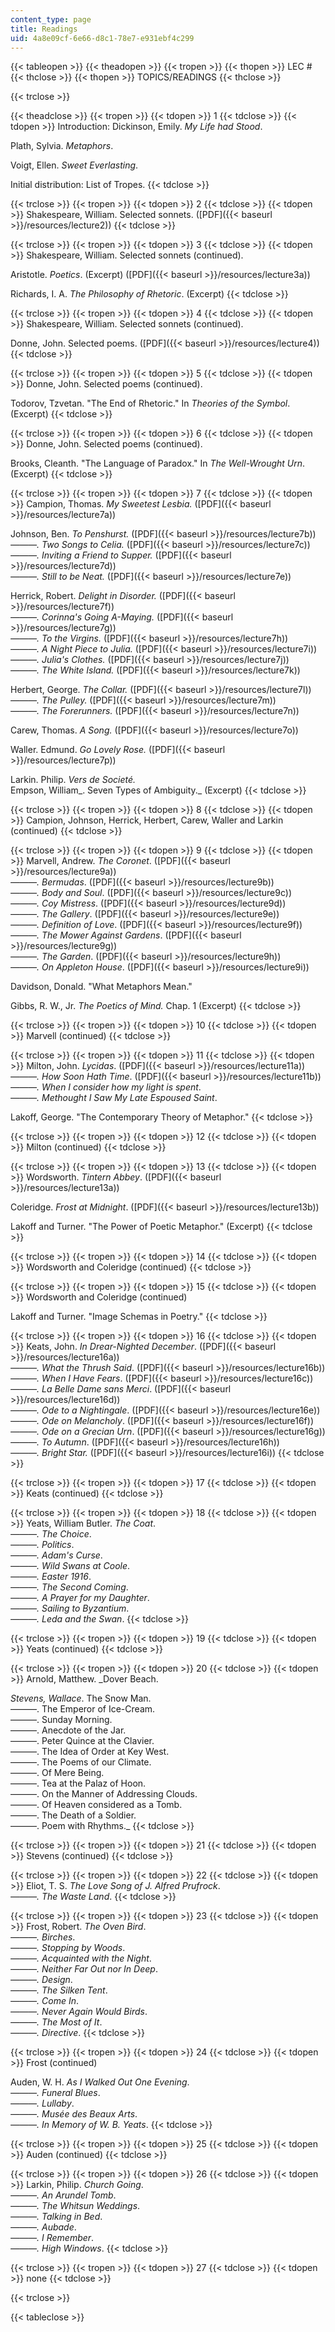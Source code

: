```yaml
---
content_type: page
title: Readings
uid: 4a8e09cf-6e66-d8c1-78e7-e931ebf4c299
---
```


{{< tableopen >}}
{{< theadopen >}}
{{< tropen >}}
{{< thopen >}}
LEC #
{{< thclose >}}
{{< thopen >}}
TOPICS/READINGS
{{< thclose >}}

{{< trclose >}}

{{< theadclose >}}
{{< tropen >}}
{{< tdopen >}}
1
{{< tdclose >}}
{{< tdopen >}}
Introduction: Dickinson, Emily. _My Life had Stood_.  
  
Plath, Sylvia. _Metaphors_.  
  
Voigt, Ellen. _Sweet Everlasting_.  
  
Initial distribution: List of Tropes.
{{< tdclose >}}

{{< trclose >}}
{{< tropen >}}
{{< tdopen >}}
2
{{< tdclose >}}
{{< tdopen >}}
Shakespeare, William. Selected sonnets. ([PDF]({{< baseurl >}}/resources/lecture2))
{{< tdclose >}}

{{< trclose >}}
{{< tropen >}}
{{< tdopen >}}
3
{{< tdclose >}}
{{< tdopen >}}
Shakespeare, William. Selected sonnets (continued).  
  
Aristotle. _Poetics_. (Excerpt) ([PDF]({{< baseurl >}}/resources/lecture3a))  
  
Richards, I. A. _The Philosophy of Rhetoric_. (Excerpt)
{{< tdclose >}}

{{< trclose >}}
{{< tropen >}}
{{< tdopen >}}
4
{{< tdclose >}}
{{< tdopen >}}
Shakespeare, William. Selected sonnets (continued).  
  
Donne, John. Selected poems. ([PDF]({{< baseurl >}}/resources/lecture4))
{{< tdclose >}}

{{< trclose >}}
{{< tropen >}}
{{< tdopen >}}
5
{{< tdclose >}}
{{< tdopen >}}
Donne, John. Selected poems (continued).  
  
Todorov, Tzvetan. "The End of Rhetoric." In _Theories of the Symbol_. (Excerpt)
{{< tdclose >}}

{{< trclose >}}
{{< tropen >}}
{{< tdopen >}}
6
{{< tdclose >}}
{{< tdopen >}}
Donne, John. Selected poems (continued).  
  
Brooks, Cleanth. "The Language of Paradox." In _The Well-Wrought Urn_. (Excerpt)
{{< tdclose >}}

{{< trclose >}}
{{< tropen >}}
{{< tdopen >}}
7
{{< tdclose >}}
{{< tdopen >}}
Campion, Thomas. _My Sweetest Lesbia._ ([PDF]({{< baseurl >}}/resources/lecture7a))  
  
Johnson, Ben. _To Penshurst._ ([PDF]({{< baseurl >}}/resources/lecture7b))  
_———._ _Two Songs to Celia._ ([PDF]({{< baseurl >}}/resources/lecture7c))  
_———. Inviting a Friend to Supper._ ([PDF]({{< baseurl >}}/resources/lecture7d))  
_———. Still to be Neat._ ([PDF]({{< baseurl >}}/resources/lecture7e))  
  
Herrick, Robert. _Delight in Disorder._ ([PDF]({{< baseurl >}}/resources/lecture7f))  
_———. Corinna's Going A-Maying._ ([PDF]({{< baseurl >}}/resources/lecture7g))  
_———. To the Virgins._ ([PDF]({{< baseurl >}}/resources/lecture7h))  
_———. A Night Piece to Julia._ ([PDF]({{< baseurl >}}/resources/lecture7i))  
_———. Julia's Clothes._ ([PDF]({{< baseurl >}}/resources/lecture7j))  
_———. The White Island._ ([PDF]({{< baseurl >}}/resources/lecture7k))  
  
Herbert, George. _The Collar._ ([PDF]({{< baseurl >}}/resources/lecture7l))  
_———. The Pulley._ ([PDF]({{< baseurl >}}/resources/lecture7m))  
_———. The Forerunners._ ([PDF]({{< baseurl >}}/resources/lecture7n))  
  
Carew, Thomas. _A Song._ ([PDF]({{< baseurl >}}/resources/lecture7o))  
  
Waller. Edmund. _Go Lovely Rose._ ([PDF]({{< baseurl >}}/resources/lecture7p))  
  
Larkin. Philip. _Vers de Societé._  
Empson, William_. Seven Types of Ambiguity._ (Excerpt)
{{< tdclose >}}

{{< trclose >}}
{{< tropen >}}
{{< tdopen >}}
8
{{< tdclose >}}
{{< tdopen >}}
Campion, Johnson, Herrick, Herbert, Carew, Waller and Larkin (continued)
{{< tdclose >}}

{{< trclose >}}
{{< tropen >}}
{{< tdopen >}}
9
{{< tdclose >}}
{{< tdopen >}}
Marvell, Andrew. _The Coronet_. ([PDF]({{< baseurl >}}/resources/lecture9a))  
_———._ _Bermudas_. ([PDF]({{< baseurl >}}/resources/lecture9b))  
_———._ _Body and Soul_. ([PDF]({{< baseurl >}}/resources/lecture9c))  
_———._ _Coy Mistress_. ([PDF]({{< baseurl >}}/resources/lecture9d))  
_———._ _The Gallery_. ([PDF]({{< baseurl >}}/resources/lecture9e))  
_———._ _Definition of Love_. ([PDF]({{< baseurl >}}/resources/lecture9f))  
_———. The Mower Against Gardens_. ([PDF]({{< baseurl >}}/resources/lecture9g))  
_———. The Garden_. ([PDF]({{< baseurl >}}/resources/lecture9h))  
_———. On Appleton House_. ([PDF]({{< baseurl >}}/resources/lecture9i))  
  
Davidson, Donald. "What Metaphors Mean."  
  
Gibbs, R. W., Jr. _The Poetics of Mind._ Chap. 1 (Excerpt)
{{< tdclose >}}

{{< trclose >}}
{{< tropen >}}
{{< tdopen >}}
10
{{< tdclose >}}
{{< tdopen >}}
Marvell (continued)
{{< tdclose >}}

{{< trclose >}}
{{< tropen >}}
{{< tdopen >}}
11
{{< tdclose >}}
{{< tdopen >}}
Milton, John. _Lycidas_. ([PDF]({{< baseurl >}}/resources/lecture11a))  
_———. How Soon Hath Time_. ([PDF]({{< baseurl >}}/resources/lecture11b))  
_———. When I consider how my light is spent_.  
_———. Methought I Saw My Late Espoused Saint_.  
  
Lakoff, George. "The Contemporary Theory of Metaphor."
{{< tdclose >}}

{{< trclose >}}
{{< tropen >}}
{{< tdopen >}}
12
{{< tdclose >}}
{{< tdopen >}}
Milton (continued)
{{< tdclose >}}

{{< trclose >}}
{{< tropen >}}
{{< tdopen >}}
13
{{< tdclose >}}
{{< tdopen >}}
Wordsworth. _Tintern Abbey_. ([PDF]({{< baseurl >}}/resources/lecture13a))  
  
Coleridge. _Frost at Midnight_. ([PDF]({{< baseurl >}}/resources/lecture13b))  
  
Lakoff and Turner. "The Power of Poetic Metaphor." (Excerpt)
{{< tdclose >}}

{{< trclose >}}
{{< tropen >}}
{{< tdopen >}}
14
{{< tdclose >}}
{{< tdopen >}}
Wordsworth and Coleridge (continued)
{{< tdclose >}}

{{< trclose >}}
{{< tropen >}}
{{< tdopen >}}
15
{{< tdclose >}}
{{< tdopen >}}
Wordsworth and Coleridge (continued)  
  
Lakoff and Turner. "Image Schemas in Poetry."
{{< tdclose >}}

{{< trclose >}}
{{< tropen >}}
{{< tdopen >}}
16
{{< tdclose >}}
{{< tdopen >}}
Keats, John. _In Drear-Nighted December_. ([PDF]({{< baseurl >}}/resources/lecture16a))  
_———. What the Thrush Said_. ([PDF]({{< baseurl >}}/resources/lecture16b))  
_———. When I Have Fears_. ([PDF]({{< baseurl >}}/resources/lecture16c))  
_———. La Belle Dame sans Merci_. ([PDF]({{< baseurl >}}/resources/lecture16d))  
_———. Ode to a Nightingale_. ([PDF]({{< baseurl >}}/resources/lecture16e))  
_———. Ode on Melancholy_. ([PDF]({{< baseurl >}}/resources/lecture16f))  
_———. Ode on a Grecian Urn_. ([PDF]({{< baseurl >}}/resources/lecture16g))  
_———. To Autumn_. ([PDF]({{< baseurl >}}/resources/lecture16h))  
_———. Bright Star._ ([PDF]({{< baseurl >}}/resources/lecture16i))
{{< tdclose >}}

{{< trclose >}}
{{< tropen >}}
{{< tdopen >}}
17
{{< tdclose >}}
{{< tdopen >}}
Keats (continued)
{{< tdclose >}}

{{< trclose >}}
{{< tropen >}}
{{< tdopen >}}
18
{{< tdclose >}}
{{< tdopen >}}
Yeats, William Butler. _The Coat_.  
_———. The Choice_.  
_———. Politics_.  
_———. Adam's Curse_.  
_———. Wild Swans at Coole_.  
_———. Easter 1916_.  
_———._ _The Second Coming_.  
_———. A Prayer for my Daughter_.  
_———. Sailing to Byzantium_.  
_———. Leda and the Swan_.
{{< tdclose >}}

{{< trclose >}}
{{< tropen >}}
{{< tdopen >}}
19
{{< tdclose >}}
{{< tdopen >}}
Yeats (continued)
{{< tdclose >}}

{{< trclose >}}
{{< tropen >}}
{{< tdopen >}}
20
{{< tdclose >}}
{{< tdopen >}}
Arnold, Matthew. _Dover Beach.  
  
_Stevens, Wallace_. The Snow Man.  
———. The Emperor of Ice-Cream.  
———. Sunday Morning.  
———. Anecdote of the Jar.  
———. Peter Quince at the Clavier.  
———. The Idea of Order at Key West.  
———. The Poems of our Climate.  
———. Of Mere Being.  
———. Tea at the Palaz of Hoon.  
———. On the Manner of Addressing Clouds.  
———. Of Heaven considered as a Tomb.  
———. The Death of a Soldier.  
———. Poem with Rhythms._
{{< tdclose >}}

{{< trclose >}}
{{< tropen >}}
{{< tdopen >}}
21
{{< tdclose >}}
{{< tdopen >}}
Stevens (continued)
{{< tdclose >}}

{{< trclose >}}
{{< tropen >}}
{{< tdopen >}}
22
{{< tdclose >}}
{{< tdopen >}}
Eliot, T. S. _The Love Song of J. Alfred Prufrock_.  
_———._ _The Waste Land_.
{{< tdclose >}}

{{< trclose >}}
{{< tropen >}}
{{< tdopen >}}
23
{{< tdclose >}}
{{< tdopen >}}
Frost, Robert. _The Oven Bird_.  
_———. Birches_.  
_———. Stopping by Woods_.  
_———. Acquainted with the Night_.  
_———. Neither Far Out nor In Deep_.  
_———. Design_.  
_———. The Silken Tent_.  
_———. Come In_.  
_———. Never Again Would Birds_.  
_———. The Most of It_.  
_———. Directive_.
{{< tdclose >}}

{{< trclose >}}
{{< tropen >}}
{{< tdopen >}}
24
{{< tdclose >}}
{{< tdopen >}}
Frost (continued)  
  
Auden, W. H. _As I Walked Out One Evening_.  
_———. Funeral Blues_.  
_———. Lullaby_.  
_———. Musée des Beaux Arts_.  
_———. In Memory of W. B. Yeats_.
{{< tdclose >}}

{{< trclose >}}
{{< tropen >}}
{{< tdopen >}}
25
{{< tdclose >}}
{{< tdopen >}}
Auden (continued)
{{< tdclose >}}

{{< trclose >}}
{{< tropen >}}
{{< tdopen >}}
26
{{< tdclose >}}
{{< tdopen >}}
Larkin, Philip. _Church Going_.  
_———. An Arundel Tomb_.  
_———. The Whitsun Weddings_.  
_———. Talking in Bed_.  
_———. Aubade_.  
_———. I Remember_.  
_———. High Windows_.
{{< tdclose >}}

{{< trclose >}}
{{< tropen >}}
{{< tdopen >}}
27
{{< tdclose >}}
{{< tdopen >}}
none
{{< tdclose >}}

{{< trclose >}}

{{< tableclose >}}